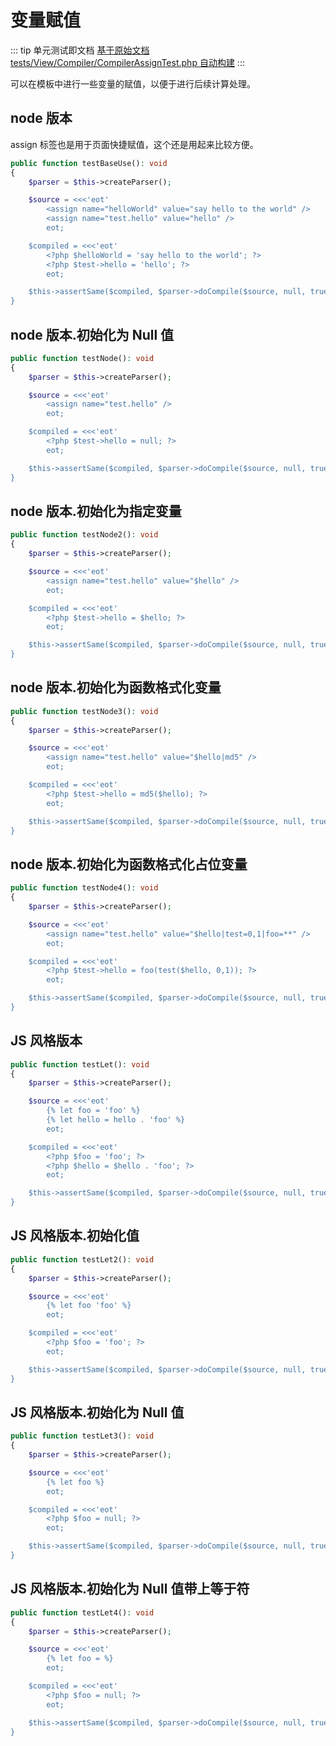 # 变量赋值

::: tip 单元测试即文档
[基于原始文档 tests/View/Compiler/CompilerAssignTest.php 自动构建](https://github.com/hunzhiwange/framework/blob/master/tests/View/Compiler/CompilerAssignTest.php)
:::
    
可以在模板中进行一些变量的赋值，以便于进行后续计算处理。

## node 版本

assign 标签也是用于页面快捷赋值，这个还是用起来比较方便。

``` php
public function testBaseUse(): void
{
    $parser = $this->createParser();

    $source = <<<'eot'
        <assign name="helloWorld" value="say hello to the world" />
        <assign name="test.hello" value="hello" />
        eot;

    $compiled = <<<'eot'
        <?php $helloWorld = 'say hello to the world'; ?>
        <?php $test->hello = 'hello'; ?>
        eot;

    $this->assertSame($compiled, $parser->doCompile($source, null, true));
}
```
    
## node 版本.初始化为 Null 值

``` php
public function testNode(): void
{
    $parser = $this->createParser();

    $source = <<<'eot'
        <assign name="test.hello" />
        eot;

    $compiled = <<<'eot'
        <?php $test->hello = null; ?>
        eot;

    $this->assertSame($compiled, $parser->doCompile($source, null, true));
}
```
    
## node 版本.初始化为指定变量

``` php
public function testNode2(): void
{
    $parser = $this->createParser();

    $source = <<<'eot'
        <assign name="test.hello" value="$hello" />
        eot;

    $compiled = <<<'eot'
        <?php $test->hello = $hello; ?>
        eot;

    $this->assertSame($compiled, $parser->doCompile($source, null, true));
}
```
    
## node 版本.初始化为函数格式化变量

``` php
public function testNode3(): void
{
    $parser = $this->createParser();

    $source = <<<'eot'
        <assign name="test.hello" value="$hello|md5" />
        eot;

    $compiled = <<<'eot'
        <?php $test->hello = md5($hello); ?>
        eot;

    $this->assertSame($compiled, $parser->doCompile($source, null, true));
}
```
    
## node 版本.初始化为函数格式化占位变量

``` php
public function testNode4(): void
{
    $parser = $this->createParser();

    $source = <<<'eot'
        <assign name="test.hello" value="$hello|test=0,1|foo=**" />
        eot;

    $compiled = <<<'eot'
        <?php $test->hello = foo(test($hello, 0,1)); ?>
        eot;

    $this->assertSame($compiled, $parser->doCompile($source, null, true));
}
```
    
## JS 风格版本

``` php
public function testLet(): void
{
    $parser = $this->createParser();

    $source = <<<'eot'
        {% let foo = 'foo' %}
        {% let hello = hello . 'foo' %}
        eot;

    $compiled = <<<'eot'
        <?php $foo = 'foo'; ?>
        <?php $hello = $hello . 'foo'; ?>
        eot;

    $this->assertSame($compiled, $parser->doCompile($source, null, true));
}
```
    
## JS 风格版本.初始化值

``` php
public function testLet2(): void
{
    $parser = $this->createParser();

    $source = <<<'eot'
        {% let foo 'foo' %}
        eot;

    $compiled = <<<'eot'
        <?php $foo = 'foo'; ?>
        eot;

    $this->assertSame($compiled, $parser->doCompile($source, null, true));
}
```
    
## JS 风格版本.初始化为 Null 值

``` php
public function testLet3(): void
{
    $parser = $this->createParser();

    $source = <<<'eot'
        {% let foo %}
        eot;

    $compiled = <<<'eot'
        <?php $foo = null; ?>
        eot;

    $this->assertSame($compiled, $parser->doCompile($source, null, true));
}
```
    
## JS 风格版本.初始化为 Null 值带上等于符

``` php
public function testLet4(): void
{
    $parser = $this->createParser();

    $source = <<<'eot'
        {% let foo = %}
        eot;

    $compiled = <<<'eot'
        <?php $foo = null; ?>
        eot;

    $this->assertSame($compiled, $parser->doCompile($source, null, true));
}
```